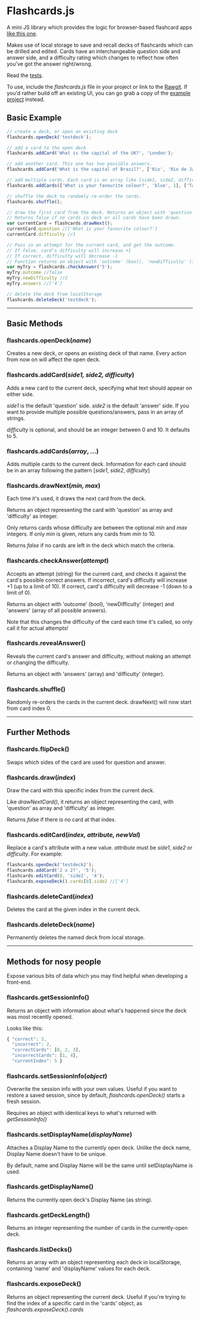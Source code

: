 # Flashcards.js

A mini JS library which provides the logic for browser-based flashcard apps [like this one](https://benwig.github.io/flashcards-example/index.html).

Makes use of local storage to save and recall decks of flashcards which can be drilled and edited. Cards have an interchangeable question side and answer side, and a difficulty rating which changes to reflect how often you've got the answer right/wrong.

Read the [tests](https://github.com/benwig/flashcards-js/blob/master/tests/tests.js).

To use, include the _flashcards.js_ file in your project or link to the [Rawgit](https://cdn.rawgit.com/benwig/flashcards-js/master/flashcards.js). If you'd rather build off an existing UI, you can go grab a copy of the [example project](https://github.com/benwig/flashcards-example) instead.

## Basic Example

```javascript
// create a deck, or open an existing deck
flashcards.openDeck('testdeck');

// add a card to the open deck
flashcards.addCard('What is the capital of the UK?', 'London');

// add another card. This one has two possible answers.
flashcards.addCard('What is the capital of Brazil?', ['Rio', 'Rio de Janeiro']);

// add multiple cards. Each card is an array like [side1, side2, difficulty(optional)]
flashcards.addCards(['What is your favourite colour?', 'blue', 1], ['Tallest mountain on earth?', ['Everest', 'Chomolungma'], 3]);

// shuffle the deck to randomly re-order the cards.
flashcards.shuffle();

// draw the first card from the deck. Returns an object with 'question' as array and 'difficulty' as integer.
// Returns false if no cards in deck or all cards have been drawn.
var currentCard = flashcards.drawNext();
currentCard.question //['What is your favourite colour?']
currentCard.difficulty //1

// Pass in an attempt for the current card, and get the outcome.
// If false, card's difficulty will increase +1
// If correct, difficulty will decrease -1
// Function returns an object with 'outcome' (bool), 'newDifficulty' (integer) and 'answers' (array of all possible answers).
var myTry = flashcards.checkAnswer('5');
myTry.outcome //false
myTry.newDifficulty //2
myTry.answers //['4']

// delete the deck from localStorage
flashcards.deleteDeck('testdeck');

```

---

## Basic Methods

### flashcards.openDeck(_name_)
Creates a new deck, or opens an existing deck of that name. Every action from now on will affect the open deck.

### flashcards.addCard(_side1, side2, difficulty_)
Adds a new card to the current deck, specifying what text should appear on either side.

_side1_ is the default 'question' side. _side2_ is the default 'answer' side. If you want to provide multiple possible questions/answers, pass in an array of strings.

_difficulty_ is optional, and should be an integer between 0 and 10. It defaults to 5.

### flashcards.addCards(_array_, ...)
Adds multiple cards to the current deck. Information for each card should be in an array following the pattern [_side1_, _side2_, _difficulty_]

### flashcards.drawNext(_min, max_)
Each time it's used, it draws the next card from the deck.

Returns an object representing the card with 'question' as array and 'difficulty' as integer.

Only returns cards whose difficulty are between the optional _min_ and _max_ integers. If only _min_ is given, return any cards from _min_ to 10.

Returns _false_ if no cards are left in the deck which match the criteria.

### flashcards.checkAnswer(_attempt_)
Accepts an attempt (string) for the current card, and checks it against the card's possible correct answers. If incorrect, card's difficulty will increase +1 (up to a limit of 10). If correct, card's difficulty will decrease -1 (down to a limit of 0).

Returns an object with 'outcome' (bool), 'newDifficulty' (integer) and 'answers' (array of all possible answers).

Note that this changes the difficulty of the card each time it's called, so only call it for actual attempts!

### flashcards.revealAnswer()
Reveals the current card's answer and difficulty, without making an attempt or changing the difficulty.

Returns an object with 'answers' (array) and 'difficulty' (integer).

### flashcards.shuffle()
Randomly re-orders the cards in the current deck. drawNext() will now start from card index 0.

---

## Further Methods

### flashcards.flipDeck()
Swaps which sides of the card are used for question and answer.

### flashcards.draw(_index_)
Draw the card with this specific index from the current deck.

Like _drawNextCard()_, it returns an object representing the card, with 'question' as array and 'difficulty' as integer.

Returns _false_ if there is no card at that index.

### flashcards.editCard(_index, attribute, newVal_)
Replace a card's attribute with a new value.
_attribute_ must be _side1_,  _side2_ or _difficulty_. For example:
```javascript
flashcards.openDeck('testdeck2');
flashcards.addCard('2 x 2?', '5');
flashcards.editCard(0, 'side2', '4');
flashcards.exposeDeck().cards[0].side2 //['4']
```
### flashcards.deleteCard(_index_)
Deletes the card at the given index in the current deck.

### flashcards.deleteDeck(_name_)
Permanently deletes the named deck from local storage.

---

## Methods for nosy people
Expose various bits of data which you may find helpful when developing a front-end.

### flashcards.getSessionInfo()
Returns an object with information about what's happened since the deck was most recently opened.

Looks like this:
```javascript
{ "correct": 3,
  "incorrect": 2,
  "correctCards": [0, 2, 3],
  "incorrectCards": [1, 4],
  "currentIndex": 5 }
```

### flashcards.setSessionInfo(_object_)
Overwrite the session info with your own values. Useful if you want to restore a saved session, since by default, _flashcards.openDeck()_ starts a fresh session. 

Requires an object with identical keys to what's returned with _getSessionInfo()_

### flashcards.setDisplayName(_displayName_)
Attaches a Display Name to the currently open deck. Unlike the deck name, Display Name doesn't have to be unique.

By default, name and Display Name will be the same until setDisplayName is used.

### flashcards.getDisplayName()
Returns the currently open deck's Display Name (as string).

### flashcards.getDeckLength()
Returns an integer representing the number of cards in the currently-open deck.

### flashcards.listDecks()
Returns an array with an object representing each deck in localStorage, containing 'name' and 'displayName' values for each deck.

### flashcards.exposeDeck()
Returns an object representing the current deck. Useful if you're trying to find the index of a specific card in the 'cards' object, as _flashcards.exposeDeck().cards_
